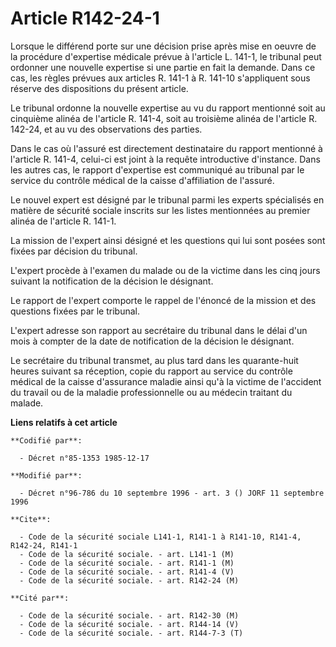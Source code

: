 # Article R142-24-1

Lorsque le différend porte sur une décision prise après mise en oeuvre de la procédure d'expertise médicale prévue à
l'article L. 141-1, le tribunal peut ordonner une nouvelle expertise si une partie en fait la demande. Dans ce cas, les
règles prévues aux articles R. 141-1 à R. 141-10 s'appliquent sous réserve des dispositions du présent article.

Le tribunal ordonne la nouvelle expertise au vu du rapport mentionné soit au cinquième alinéa de l'article R. 141-4, soit au
troisième alinéa de l'article R. 142-24, et au vu des observations des parties.

Dans le cas où l'assuré est directement destinataire du rapport mentionné à l'article R. 141-4, celui-ci est joint à la
requête introductive d'instance. Dans les autres cas, le rapport d'expertise est communiqué au tribunal par le service du
contrôle médical de la caisse d'affiliation de l'assuré.

Le nouvel expert est désigné par le tribunal parmi les experts spécialisés en matière de sécurité sociale inscrits sur les
listes mentionnées au premier alinéa de l'article R. 141-1.

La mission de l'expert ainsi désigné et les questions qui lui sont posées sont fixées par décision du tribunal.

L'expert procède à l'examen du malade ou de la victime dans les cinq jours suivant la notification de la décision le
désignant.

Le rapport de l'expert comporte le rappel de l'énoncé de la mission et des questions fixées par le tribunal.

L'expert adresse son rapport au secrétaire du tribunal dans le délai d'un mois à compter de la date de notification de la
décision le désignant.

Le secrétaire du tribunal transmet, au plus tard dans les quarante-huit heures suivant sa réception, copie du rapport au
service du contrôle médical de la caisse d'assurance maladie ainsi qu'à la victime de l'accident du travail ou de la maladie
professionnelle ou au médecin traitant du malade.

**Liens relatifs à cet article**

	**Codifié par**:

	  - Décret n°85-1353 1985-12-17

	**Modifié par**:

	  - Décret n°96-786 du 10 septembre 1996 - art. 3 () JORF 11 septembre 1996

	**Cite**:

	  - Code de la sécurité sociale L141-1, R141-1 à R141-10, R141-4, R142-24, R141-1
	  - Code de la sécurité sociale. - art. L141-1 (M)
	  - Code de la sécurité sociale. - art. R141-1 (M)
	  - Code de la sécurité sociale. - art. R141-4 (V)
	  - Code de la sécurité sociale. - art. R142-24 (M)

	**Cité par**:

	  - Code de la sécurité sociale. - art. R142-30 (M)
	  - Code de la sécurité sociale. - art. R144-14 (V)
	  - Code de la sécurité sociale. - art. R144-7-3 (T)
